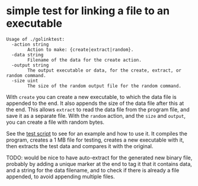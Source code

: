 # simple test for linking a file to an executable

```
Usage of ./golinktest:
  -action string
        Action to make: {create|extract|random}.
  -data string
        Filename of the data for the create action.
  -output string
        The output executable or data, for the create, extract, or random command.
  -size uint
        The size of the random output file for the random command.
```

With `create` you can create a new executable, to which the data file is appended to the end. It also appends the size of the data file after this at the end. This allows `extract` to read the data file from the program file, and save it as a separate file. With the `random` action, and the `size` and `output`, you can create a file with random bytes.

See the [test script](test.sh) to see for an example and how to use it. It compiles the program, creates a 1 MB file for testing, creates a new executable with it, then extracts the test data and compares it with the original.

TODO: would be nice to have auto-extract for the generated new binary file, probably by adding a unique marker at the end to tag it that it contains data, and a string for the data filename, and to check if there is already a file appended, to avoid appending multiple files.
